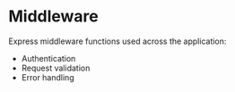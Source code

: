 # Middleware

Express middleware functions used across the application:
- Authentication
- Request validation
- Error handling
